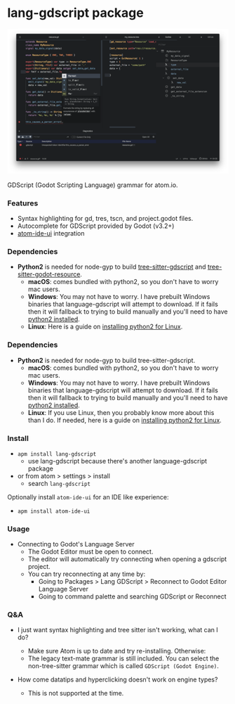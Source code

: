 # lang-gdscript package

![](https://raw.githubusercontent.com/IndicaInkwell/language-gdscript/master/lang-gdscript-demo.png)

GDScript (Godot Scripting Language) grammar for atom.io.

### Features

- Syntax highlighting for gd, tres, tscn, and project.godot files.
- Autocomplete for GDScript provided by Godot (v3.2+)
- [atom-ide-ui](https://github.com/facebookarchive/atom-ide-ui) integration

### Dependencies

- **Python2** is needed for node-gyp to build [tree-sitter-gdscript](https://github.com/PrestonKnopp/tree-sitter-gdscript) and [tree-sitter-godot-resource](https://github.com/PrestonKnopp/tree-sitter-godot-resource).
  - **macOS**: comes bundled with python2, so you don't have to worry mac users.
  - **Windows**: You may not have to worry. I have prebuilt Windows binaries that language-gdscript will attempt to download. If it fails then it will fallback to trying to build manually and you'll need to have [python2 installed](https://docs.python-guide.org/starting/install/win/).
  - **Linux**: Here is a guide on [installing python2 for Linux](https://docs.python-guide.org/starting/install/linux/).

### Dependencies

- **Python2** is needed for node-gyp to build tree-sitter-gdscript.
  - **macOS**: comes bundled with python2, so you don't have to worry mac users.
  - **Windows**: You may not have to worry. I have prebuilt Windows binaries that language-gdscript will attempt to download. If it fails then it will fallback to trying to build manually and you'll need to have [python2 installed](https://docs.python-guide.org/starting/install/win/).
  - **Linux**: If you use Linux, then you probably know more about this than I do. If needed, here is a guide on [installing python2 for Linux](https://docs.python-guide.org/starting/install/linux/).

### Install

- `apm install lang-gdscript`
  - use lang-gdscript because there's another language-gdscript package
- or from atom > settings > install
  - search `lang-gdscript`

Optionally install `atom-ide-ui` for an IDE like experience:

- `apm install atom-ide-ui`

### Usage

- Connecting to Godot's Language Server
  - The Godot Editor must be open to connect.
  - The editor will automatically try connecting when opening a gdscript project.
  - You can try reconnecting at any time by:
    - Going to Packages > Lang GDScript > Reconnect to Godot Editor Language Server
    - Going to command palette and searching GDScript or Reconnect

### Q&A

- I just want syntax highlighting and tree sitter isn't working, what can I do?
  - Make sure Atom is up to date and try re-installing. Otherwise:
  - The legacy text-mate grammar is still included. You can select the non-tree-sitter grammar which is called `GDScript (Godot Engine)`.

- How come datatips and hyperclicking doesn't work on engine types?
  - This is not supported at the time.
